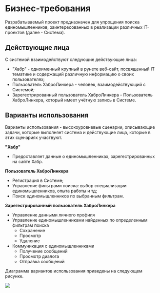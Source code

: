 # Бизнес-требования

Разрабатываемый проект предназначен для упрощения поиска единомышленников, заинтересованных в реализации различных IT-проектов (далее - Система).

## Действующие лица

С системой взаимодействуют следующие действующие лица:
- "Хабр" - одноименный крупный в рунете веб-сайт, посвященный IT тематике и содержащий различную информацию о своих пользователях;
- Пользователь ХаброЛинкера - человек, взаимодействующий с Системой;
- Зарегестрированный пользователь ХаброЛинкера - Пользователь ХаброЛинкера, который имеет учётную запись в Системе.

## Варианты использования

Варианты использования - высокоуровневые сценарии, описывающие задачи, которые выполняет система и действующие лица, которые в этих сценариях участвуют.

**"Хабр"**
- Предоставляет данные о единомышленниках, зарегестрированных на сайте Хабр.

**Пользователь ХаброЛинкера**
- Регистрация в Системе;
- Управление фильтрами поиска: выбор специализации единомышленников, опыта работы и тд;
- Поиск единомышленников по выбранным фильтрам.

**Зарегестрированный пользователь ХаброЛинкера**
- Управление данными личного профиля
- Управление единомышленниками найденных по определенным фильтрам поиска
  - Сохранение
  - Просмотр
  - Удаление
- Коммуникация с единомышленниками
    - Получение сообщений
    - Просмотр диалога
    - Отправка сообщений

Диаграмма вариантов использования приведены на следующем рисунке.

![](./docs/use-case.png)